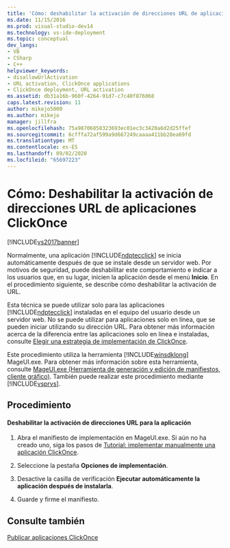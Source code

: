 ```yaml
---
title: 'Cómo: deshabilitar la activación de direcciones URL de aplicaciones ClickOnce | Microsoft Docs'
ms.date: 11/15/2016
ms.prod: visual-studio-dev14
ms.technology: vs-ide-deployment
ms.topic: conceptual
dev_langs:
- VB
- CSharp
- C++
helpviewer_keywords:
- disallowUrlActivation
- URL activation, ClickOnce applications
- ClickOnce deployment, URL activation
ms.assetid: db31a16b-960f-4264-91d7-c7c40f876068
caps.latest.revision: 11
author: mikejo5000
ms.author: mikejo
manager: jillfra
ms.openlocfilehash: 75a98706858323693ec01ec3c3420a6d2d25ffef
ms.sourcegitcommit: 6cfffa72af599a9d667249caaaa411bb28ea69fd
ms.translationtype: MT
ms.contentlocale: es-ES
ms.lasthandoff: 09/02/2020
ms.locfileid: "65697223"
---
```

# <a name="how-to-disable-url-activation-of-clickonce-applications"></a>Cómo: Deshabilitar la activación de direcciones URL de aplicaciones ClickOnce
[!INCLUDE[vs2017banner](../includes/vs2017banner.md)]

Normalmente, una aplicación [!INCLUDE[ndptecclick](../includes/ndptecclick-md.md)] se inicia automáticamente después de que se instale desde un servidor web. Por motivos de seguridad, puede deshabilitar este comportamiento e indicar a los usuarios que, en su lugar, inicien la aplicación desde el menú **Inicio**. En el procedimiento siguiente, se describe cómo deshabilitar la activación de URL.  
  
 Esta técnica se puede utilizar solo para las aplicaciones [!INCLUDE[ndptecclick](../includes/ndptecclick-md.md)] instaladas en el equipo del usuario desde un servidor web. No se puede utilizar para aplicaciones solo en línea, que se pueden iniciar utilizando su dirección URL. Para obtener más información acerca de la diferencia entre las aplicaciones solo en línea e instaladas, consulte [Elegir una estrategia de implementación de ClickOnce](../deployment/choosing-a-clickonce-deployment-strategy.md).  
  
 Este procedimiento utiliza la herramienta [!INCLUDE[winsdklong](../includes/winsdklong-md.md)] MageUI.exe. Para obtener más información sobre esta herramienta, consulte [MageUI.exe (Herramienta de generación y edición de manifiestos, cliente gráfico)](https://msdn.microsoft.com/library/f9e130a6-8117-49c4-839c-c988f641dc14). También puede realizar este procedimiento mediante [!INCLUDE[vsprvs](../includes/vsprvs-md.md)].  
  
## <a name="procedure"></a>Procedimiento  
  
#### <a name="to-disable-url-activation-for-your-application"></a>Deshabilitar la activación de direcciones URL para la aplicación  
  
1. Abra el manifiesto de implementación en MageUI.exe. Si aún no ha creado uno, siga los pasos de [Tutorial: implementar manualmente una aplicación ClickOnce](../deployment/walkthrough-manually-deploying-a-clickonce-application.md).  
  
2. Seleccione la pestaña **Opciones de implementación**.  
  
3. Desactive la casilla de verificación **Ejecutar automáticamente la aplicación después de instalarla**.  
  
4. Guarde y firme el manifiesto.  
  
## <a name="see-also"></a>Consulte también  
 [Publicar aplicaciones ClickOnce](../deployment/publishing-clickonce-applications.md)
